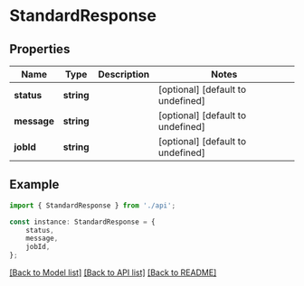 # StandardResponse


## Properties

Name | Type | Description | Notes
------------ | ------------- | ------------- | -------------
**status** | **string** |  | [optional] [default to undefined]
**message** | **string** |  | [optional] [default to undefined]
**jobId** | **string** |  | [optional] [default to undefined]

## Example

```typescript
import { StandardResponse } from './api';

const instance: StandardResponse = {
    status,
    message,
    jobId,
};
```

[[Back to Model list]](../README.md#documentation-for-models) [[Back to API list]](../README.md#documentation-for-api-endpoints) [[Back to README]](../README.md)
